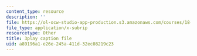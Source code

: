 ```yaml
---
content_type: resource
description: ''
file: https://ol-ocw-studio-app-production.s3.amazonaws.com/courses/18-01-single-variable-calculus-fall-2006/a89196a1e26e245a411d32ec08219c23_TpWQlKHPyJ4.srt
file_type: application/x-subrip
resourcetype: Other
title: 3play caption file
uid: a89196a1-e26e-245a-411d-32ec08219c23
---
```

